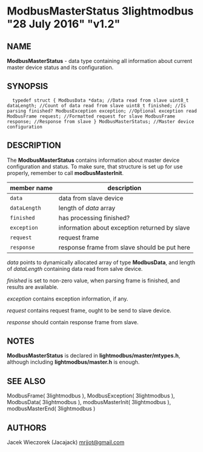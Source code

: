 # ModbusMasterStatus 3lightmodbus "28 July 2016" "v1.2"

## NAME
**ModbusMasterStatus** - data type containing all information about current master device status and its configuration.

## SYNOPSIS
`  
	typedef struct
	{
		ModbusData *data; //Data read from slave
		uint8_t dataLength; //Count of data read from slave
		uint8_t finished; //Is parsing finished?
		ModbusException exception; //Optional exception read
		ModbusFrame request; //Formatted request for slave
		ModbusFrame response; //Response from slave
	} ModbusMasterStatus; //Master device configuration
`

## DESCRIPTION
The **ModbusMasterStatus** contains information about master device configuration and status. To make sure, that structure is set up for use properly,
remember to call **modbusMasterInit**.

| member name  | description                                                  |
|--------------|--------------------------------------------------------------|
| `data`       | data from slave device                                       |
| `dataLength` | length of *data* array                                       |
| `finished`   | has processing finished?                                     |
| `exception`  | information about exception returned by slave                |
| `request`    | request frame                                                |
| `response`   | response frame from slave should be put here                 |

*data* points to dynamically allocated array of type **ModbusData**, and length of *dataLength* containing data read from salve device.

*finished* is set to non-zero value, when parsing frame is finished, and results are available.

*exception* contains exception information, if any.

*request* contains request frame, ought to be send to slave device.

*response* should contain response frame from slave.

## NOTES
**ModbusMasterStatus** is declared in **lightmodbus/master/mtypes.h**, although including **lightmodbus/master.h** is enough.

## SEE ALSO
ModbusFrame( 3lightmodbus ), ModbusException( 3lightmodbus ), ModbusData( 3lightmodbus ), modbusMasterInit( 3lightmodbus ), modbusMasterEnd( 3lightmodbus )

## AUTHORS
Jacek Wieczorek (Jacajack) <mrjjot@gmail.com>
